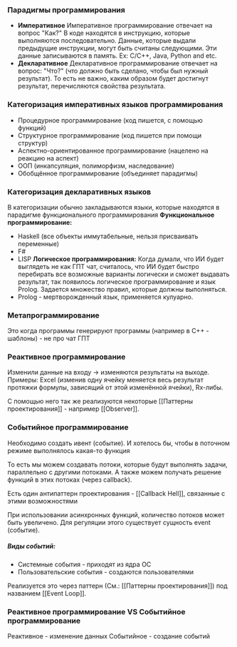 ### Парадигмы программирования

-  **Императивное**
	 Императивное программирование отвечает на вопрос "Как?"
	 В коде находятся в инструкцию, которые выполняются последовательно. Данные, которые выдали предыдущие инструкции, могут быть считаны следующими. Эти данные записываются в память. 
	 Ex: С/С++, Java, Python and etc.
- **Декларативное**
	 Декларативное программирование отвечает на вопрос: "Что?" (что должно быть сделано, чтобы был нужный результат). То есть не важно, каким образом будет достигнут результат, перечисляются свойства результата.

### Категоризация императивных языков программирования
- Процедурное программирование (код пишется, с помощью функций)
- Структурное программирование (код пишется при помощи структур)
- Аспектно-ориентированное программирование (нацелено на реакцию на аспект)
- ООП (инкапсуляция, полиморфизм, наследование)
- Обобщённое программирование (объединяет парадигмы)

### Категоризация декларативных языков
В категоризации обычно закладываются языки, которые находятся в парадигме функционального программирования
**Функциональное программирование:**
- Haskell (все объекты иммутабельные, нельзя присваивать переменные)
- F# 
- LISP
**Логическое программирования:**
	 Когда думали, что ИИ будет выглядеть не как ГПТ чат, считалось, что ИИ будет быстро перебирать все возможные варианты логически и сможет выдавать результат, так появилось логическое программирование и язык Prolog. Задается множество правил, которые должны выполняться. 
- Prolog - мертворожденный язык, применяется кулуарно.

### Метапрограммирование
Это когда программы генерируют программы (например в С++ - шаблоны) - не про чат ГПТ

### Реактивное программирование
Изменили данные на входу -> изменяются результаты на выходе. Примеры: Excel (изменив одну ячейку меняется весь результат протяжки формулы, зависящий от этой изменённой ячейки), Rx-либы.

С помощью него так же реализуются некоторые [[Паттерны проектирования]] - например [[Observer]].

### Событийное программирование
Необходимо создать ивент (событие). И хотелось бы, чтобы в поточном режиме выполнялось какая-то функция

То есть мы можем создавать потоки, которые будут выполнять задачи, параллельно с другими потоками. А также можем получать решение функций в этих потоках (через callback).

Есть один антипаттерн проектирования - [[Callback Hell]], связанные с этими возможностями

При использовании асинхронных функций, количество потоков может быть увеличено. Для регуляции этого существует сущность event (событие).

##### Виды событий:
- Системные события - приходят из ядра ОС
- Пользовательские события - создаются пользователями 

Реализуется это через паттерн (См.: [[Паттерны проектирования]]) под названием [[Event Loop]]. 

### Реактивное программирование VS Событийное программирование

Реактивное - изменение данных
Событийное - создание событий